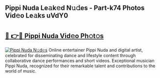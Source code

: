 ## Pippi Nuda Le𝚊k𝚎d N𝚞𝚍es - Part-k74 Photos Vid𝚎o Le𝚊ks uVdY0

# <h2><a href="http://fbcry4.evod.top/?m=Pippi+Nuda">🔗 👉🔴 Pippi Nuda Vid𝚎o Ph𝚘t𝚘s</a></h2>

[![Pippi Nuda N𝚞d𝚎s](https://i.imgur.com/8V9OHl7.gif)](http://fbcry4.evod.top/?m=Pippi+Nuda)
Online entertainer Pippi Nuda and digital artist, celebrated for disseminating dance and lifestyle content through collaborative dance performances and short videos. Exceptional musician Pippi Nuda, recognized for their remarkable talent and contributions to the world of music. 
